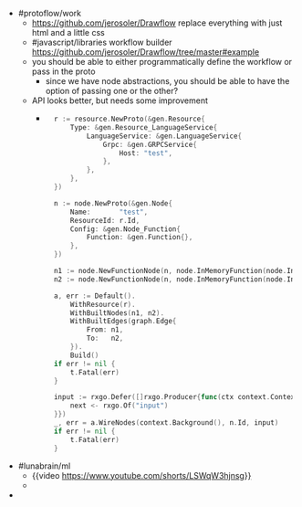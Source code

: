 - #protoflow/work
	- https://github.com/jerosoler/Drawflow replace everything with just html and a little css
	- #javascript/libraries workflow builder https://github.com/jerosoler/Drawflow/tree/master#example
	- you should be able to either programmatically define the workflow or pass in the proto
		- since we have node abstractions, you should be able to have the option of passing one or the other?
	- API looks better, but needs some improvement
		- ```go
		  	r := resource.NewProto(&gen.Resource{
		  		Type: &gen.Resource_LanguageService{
		  			LanguageService: &gen.LanguageService{
		  				Grpc: &gen.GRPCService{
		  					Host: "test",
		  				},
		  			},
		  		},
		  	})
		  
		  	n := node.NewProto(&gen.Node{
		  		Name:       "test",
		  		ResourceId: r.Id,
		  		Config: &gen.Node_Function{
		  			Function: &gen.Function{},
		  		},
		  	})
		  
		  	n1 := node.NewFunctionNode(n, node.InMemoryFunction(node.InMemoryObserver))
		  	n2 := node.NewFunctionNode(n, node.InMemoryFunction(node.InMemoryObserver))
		  
		  	a, err := Default().
		  		WithResource(r).
		  		WithBuiltNodes(n1, n2).
		  		WithBuiltEdges(graph.Edge{
		  			From: n1,
		  			To:   n2,
		  		}).
		  		Build()
		  	if err != nil {
		  		t.Fatal(err)
		  	}
		  
		  	input := rxgo.Defer([]rxgo.Producer{func(ctx context.Context, next chan<- rxgo.Item) {
		  		next <- rxgo.Of("input")
		  	}})
		  	_, err = a.WireNodes(context.Background(), n.Id, input)
		  	if err != nil {
		  		t.Fatal(err)
		  	}
		  ```
- #lunabrain/ml
	- {{video https://www.youtube.com/shorts/LSWqW3hjnsg}}
	-
-